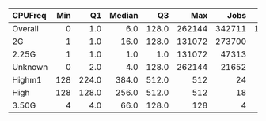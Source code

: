 | CPUFreq   |   Min |    Q1 |   Median |    Q3 |    Max |   Jobs |     Nodeh |   PercentUse |   Users |   Projects |
|:----------|------:|------:|---------:|------:|-------:|-------:|----------:|-------------:|--------:|-----------:|
| Overall   |     0 |   1.0 |      6.0 | 128.0 | 262144 | 342711 | 1453927.6 |        100.0 |     647 |        103 |
| 2G        |     1 |   1.0 |     16.0 | 128.0 | 131072 | 273700 |  962748.7 |         66.2 |     549 |         90 |
| 2.25G     |     1 |   1.0 |      1.0 |   1.0 | 131072 |  47313 |  318397.0 |         21.9 |      90 |         28 |
| Unknown   |     0 |   2.0 |      4.0 | 128.0 | 262144 |  21652 |  172768.5 |         11.9 |     430 |         76 |
| Highm1    |   128 | 224.0 |    384.0 | 512.0 |    512 |     24 |       7.4 |          0.0 |       1 |          1 |
| High      |   128 | 128.0 |    256.0 | 512.0 |    512 |     18 |       6.0 |          0.0 |       1 |          1 |
| 3.50G     |     4 |   4.0 |     66.0 | 128.0 |    128 |      4 |       0.1 |          0.0 |       1 |          1 |